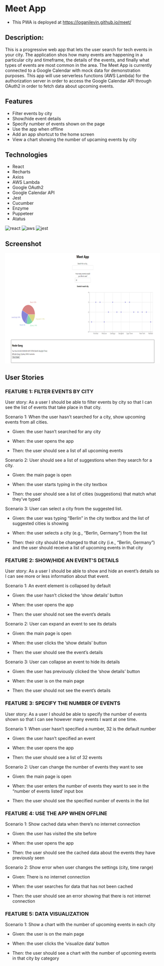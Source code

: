 # Meet App

- This PWA is deployed at https://loganjlevin.github.io/meet/

## Description:

This is a progressive web app that lets the user search for tech events in your city. The application shos how many events are happening in a particular city and timeframe, the details of the events, and finally what types of events are most common in the area. The Meet App is currently connected to a Google Calendar with mock data for demonstration purposes. This app will use serverless functions (AWS Lambda) for the authorization server in order to access the Google Calendar API through OAuth2 in order to fetch data about upcoming events.

## Features

- Filter events by city
- Show/hide event details
- Specify number of events shown on the page
- Use the app when offline
- Add an app shortcut to the home screen
- View a chart showing the number of upcaming events by city

## Technologies

- React
- Recharts
- Axios
- AWS Lambda
- Google OAuth2
- Google Calendar API
- Jest
- Cucumber
- Enzyme
- Puppeteer
- Atatus

![react](https://cdn.iconscout.com/icon/free/png-256/free-react-3521666-2945110.png)
![aws](https://cdn.iconscout.com/icon/free/png-256/free-aws-3215369-2673787.png)
![jest](https://static-00.iconduck.com/assets.00/jest-icon-232x256-yasekqer.png)

## Screenshot

![meet](./src/img/meetapp.png)

## User Stories

### FEATURE 1: FILTER EVENTS BY CITY

User story: As a user I should be able to filter events by city so that I can see the list of
events that take place in that city.

Scenario 1: When the user hasn’t searched for a city, show upcoming events from all
cities.

- Given: the user hasn’t searched for any city

- When: the user opens the app

- Then: the user should see a list of all upcoming events

Scenario 2: User should see a list of suggestions when they search for a city.

- Given: the main page is open

- When: the user starts typing in the city textbox

- Then: the user should see a list of cities (suggestions) that match what they’ve
  typed

Scenario 3: User can select a city from the suggested list.

- Given: the user was typing “Berlin” in the city textbox and the list of suggested
  cities is showing

- When: the user selects a city (e.g., “Berlin, Germany”) from the list

- Then: their city should be changed to that city (i.e., “Berlin, Germany”) and the
  user should receive a list of upcoming events in that city

### FEATURE 2: SHOW/HIDE AN EVENT'S DETAILS

User story: As a user I should be able to show and hide an event’s details so I can see
more or less information about that event.

Scenario 1: An event element is collapsed by default

- Given: the user hasn’t clicked the ‘show details’ button

- When: the user opens the app

- Then: the user should not see the event’s details

Scenario 2: User can expand an event to see its details

- Given: the main page is open

- When: the user clicks the ‘show details’ button

- Then: the user should see the event’s details

Scenario 3: User can collapse an event to hide its details

- Given: the user has previously clicked the ‘show details’ button

- When: the user is on the main page

- Then: the user should not see the event’s details

### FEATURE 3: SPECIFY THE NUMBER OF EVENTS

User story: As a user I should be able to specify the number of events shown so that I
can see however many events I want at one time.

Scenario 1: When user hasn’t specified a number, 32 is the default number

- Given: the user hasn’t specified an event

- When: the user opens the app

- Then: the user should see a list of 32 events

Scenario 2: User can change the number of events they want to see

- Given: the main page is open

- When: the user enters the number of events they want to see in the “number of
  events listed’ input box

- Then: the user should see the specified number of events in the list

### FEATURE 4: USE THE APP WHEN OFFLINE

Scenario 1: Show cached data when there’s no internet connection

- Given: the user has visited the site before

- When: the user opens the app

- Then: the user should see the cached data about the events they have
  previously seen

Scenario 2: Show error when user changes the settings (city, time range)

- Given: There is no internet connection

- When: the user searches for data that has not been cached

- Then: the user should see an error showing that there is not internet connection

### FEATURE 5: DATA VISUALIZATION

Scenario 1: Show a chart with the number of upcoming events in each city

- Given: the user is on the main page

- When: the user clicks the ‘visualize data’ button

- Then: the user should see a chart with the number of upcoming events in that
  city by category
